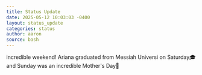 ```yaml
---
title: Status Update
date: 2025-05-12 10:03:03 -0400
layout: status_update
categories: status
author: aaron
source: bash
---
```

incredible weekend! Ariana graduated from Messiah Universi on Saturday🎓 and Sunday was an incredible Mother's Day💐
